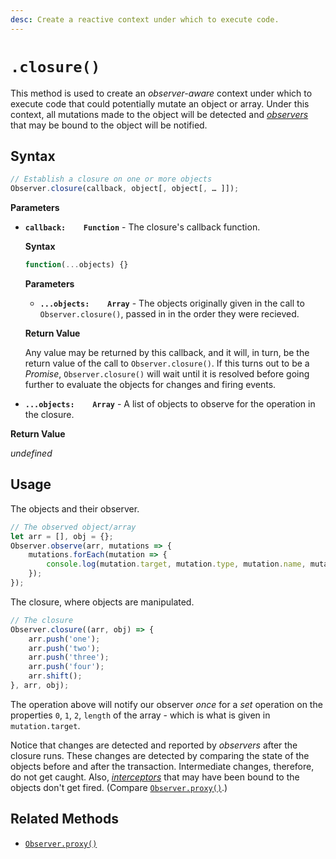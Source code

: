 ```yaml
---
desc: Create a reactive context under which to execute code.
---
```

# `.closure()`

This method is used to create an *observer-aware* context under which to execute code that could potentially mutate an object or array. Under this context, all mutations made to the object will be detected and [*observers*](../../../concepts#observers) that may be bound to the object will be notified.

## Syntax

```js
// Establish a closure on one or more objects
Observer.closure(callback, object[, object[, … ]]);
```

**Parameters**

+ **`callback:    Function`** - The closure's callback function.

    **Syntax**

    ```js
    function(...objects) {}
    ```
    
    **Parameters**
    
    + **`...objects:    Array`** - The objects originally given in the call to `Observer.closure()`, passed in in the order they were recieved.

    **Return Value**

    Any value may be returned by this callback, and it will, in turn, be the return value of the call to `Observer.closure()`. If this turns out to be a *Promise*, `Observer.closure()` will wait until it is resolved before going further to evaluate the objects for changes and firing events.

+ **`...objects:    Array`** - A list of objects to observe for the operation in the closure.

**Return Value**

*undefined*

## Usage

The objects and their observer.

```js
// The observed object/array
let arr = [], obj = {};
Observer.observe(arr, mutations => {
    mutations.forEach(mutation => {
        console.log(mutation.target, mutation.type, mutation.name, mutation.path, mutation.value, mutation.oldValue);
    });
});
```

The closure, where objects are manipulated.

```js
// The closure
Observer.closure((arr, obj) => {
    arr.push('one');
    arr.push('two');
    arr.push('three');
    arr.push('four');
    arr.shift();
}, arr, obj);
```

The operation above will notify our observer *once* for a *set* operation on the properties `0`, `1`, `2`, `length` of the array - which is what is given in `mutation.target`.

Notice that changes are detected and reported by *observers* after the closure runs. These changes are detected by comparing the state of the objects before and after the transaction. Intermediate changes, therefore, do not get caught. Also, *[interceptors](../../../overview#interceptors)* that may have been bound to the objects don't get fired. (Compare [`Observer.proxy()`](../../actors/proxy).)

## Related Methods

+ [`Observer.proxy()`](../../actors/proxy)